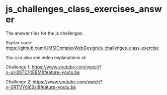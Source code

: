 # js_challenges_class_exercises_answer
The answer files for the js challenges.

Starter code: https://github.com/UMSIComplexWebDesign/js_challenges_class_exercise

You can also see video explanations at:

Challenge 1: https://www.youtube.com/watch?v=uH0bTC14EBM&feature=youtu.be

Challenge 2: https://www.youtube.com/watch?v=9RTVY6i66sI&feature=youtu.be



